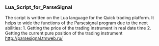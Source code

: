 ### Lua_Script_for_ParseSignal
The script is written on the Lua language for the Quick trading platform. It helps to wide the functions of the Parsesignal program due to the next abilities: 1. Getting the price of the trading instrument in real date time 2. Getting the current pure position of the trading instrument http://parsesignal.tmweb.ru/
